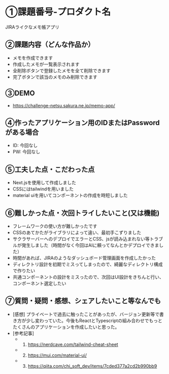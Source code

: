 # ①課題番号-プロダクト名
JIRAライクなメモ帳アプリ

## ②課題内容（どんな作品か）

- メモを作成できます
- 作成したメモが一覧表示されます
- 全削除ボタンで登録したメモを全て削除できます
- 完了ボタンで該当のメモのみ削除できます

## ③DEMO
- https://challenge-netsu.sakura.ne.jp/memo-app/

## ④作ったアプリケーション用のIDまたはPasswordがある場合

- ID: 今回なし
- PW: 今回なし

## ⑤工夫した点・こだわった点

- Next.jsを使用して作成しました
- CSSにはtailwindを用いました
- material uiを用いてコンポーネントの作成を時短しました

## ⑥難しかった点・次回トライしたいこと(又は機能)

- フレームワークの使い方が難しかったです
- CSSのあてかたがライブラリによって違い、最初手こずりました
- サクラサーバーへのデプロイでエラーとCSS、jsが読み込まれない等トラブルが発生しました（時間がなく今回はAIに頼ってなんとかデプロイできました）
- 時間があれば、JIRAのようなダッシュボード管理画面を作成したかった
- ディレクトリ設計を初期でミスってしまったので、綺麗なディレクトリ構成で作りたい
- 共通コンポーネントの設計をミスったので、次回はUI設計をきちんと行い、コンポーネント選定したい

## ⑦質問・疑問・感想、シェアしたいこと等なんでも

- [感想] プライベートで過去に触ったことがあったが、バージョン更新等で書き方が少し変わっていた。今後もReactとTypescriptの組み合わせでもっとたくさんのアプリケーションを作成したいと思った。
- [参考記事]
  - 1. https://nerdcave.com/tailwind-cheat-sheet
  - 2. https://mui.com/material-ui/
  - 3. https://qiita.com/chi_soft_dev/items/7cded377a2cd2b990bb9